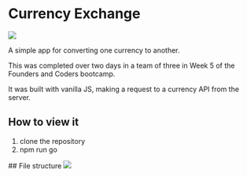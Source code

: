 # Currency Exchange
![](https://i.imgur.com/5itGkjn.jpg)

A simple app for converting one currency to another.

This was completed over two days in a team of three in Week 5 of the Founders and Coders bootcamp.

It was built with vanilla JS, making a request to a currency API from the server.

## How to view it

1) clone the repository
2) npm run go

## File structure
![](https://user-images.githubusercontent.com/39595382/43452843-248cd642-94c1-11e8-936f-c4da748379e5.jpg)
